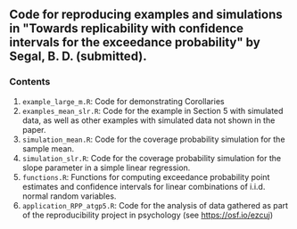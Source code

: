 ## Code for reproducing examples and simulations in "Towards replicability with confidence intervals for the exceedance probability" by Segal, B. D. (submitted).

### Contents

1. `example_large_m.R`: Code for demonstrating Corollaries
2. `examples_mean_slr.R`: Code for the example in Section 5 with simulated data, as well as other examples with simulated data not shown in the paper.
3. `simulation_mean.R`: Code for the coverage probability simulation for the sample mean.
4. `simulation_slr.R`: Code for the coverage probability simulation for the slope parameter in a simple linear regression.
5. `functions.R`: Functions for computing exceedance probability point estimates and confidence intervals for linear combinations of i.i.d. normal random variables.
6. `application_RPP_atgp5.R`: Code for the analysis of data gathered as part of the reproducibility project in psychology (see https://osf.io/ezcuj)